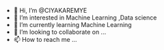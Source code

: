 - 👋 Hi, I’m @CIYAKAREMYE
- 👀 I’m interested in  Machine Learning ,Data science 
- 🌱 I’m currently learning Machine  Learning 
- 💞️ I’m looking to collaborate on ...
- 📫 How to reach me ...

<!---
CIYAKAREMYE/CIYAKAREMYE is a ✨ special ✨ repository because its `README.md` (this file) appears on your GitHub profile.
You can click the Preview link to take a look at your changes.
--->
